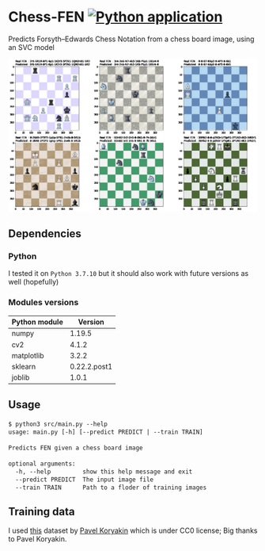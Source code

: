 # Chess-FEN [![Python application](https://github.com/hazyuun/Chess-FEN/actions/workflows/python-app.yml/badge.svg)](https://github.com/hazyuun/Chess-FEN/actions/workflows/python-app.yml)
Predicts Forsyth–Edwards Chess Notation from a chess board image, using an SVC model

![example](example.png)

## Dependencies
### Python
I tested it on `Python 3.7.10` but it should also work with future versions as well (hopefully)
### Modules versions
| Python module | Version |
|---|---|
|numpy|1.19.5|
|cv2|4.1.2|
|matplotlib|3.2.2|
|sklearn|0.22.2.post1|
|joblib|1.0.1|

## Usage
```
$ python3 src/main.py --help
usage: main.py [-h] [--predict PREDICT | --train TRAIN]

Predicts FEN given a chess board image

optional arguments:
  -h, --help         show this help message and exit
  --predict PREDICT  The input image file
  --train TRAIN      Path to a floder of training images
```
## Training data
I used [this](https://www.kaggle.com/koryakinp/chess-positions) dataset by [Pavel Koryakin](https://www.kaggle.com/koryakinp) which is under CC0 license;
Big thanks to Pavel Koryakin.
